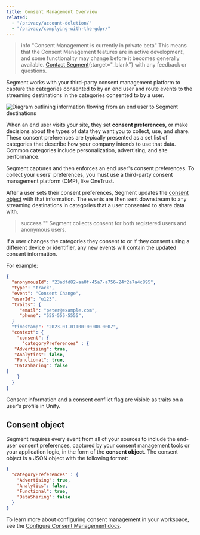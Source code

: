 ```yaml
---
title: Consent Management Overview
related:
  - "/privacy/account-deletion/"
  - "/privacy/complying-with-the-gdpr/"
---
```

> info "Consent Management is currently in private beta"
> This means that the Consent Management features are in active development, and some functionality may change before it becomes generally available. [Contact Segment](https://segment.com/help/contact/){:target="_blank"} with any feedback or questions.

Segment works with your third-party consent management platform to capture the categories consented to by an end user and route events to the streaming destinations in the categories consented to by a user. 

![Diagram outlining information flowing from an end user to Segment destinations](/docs/privacy/images/consent-overview.png)

When an end user visits your site, they set **consent preferences**, or make decisions about the types of data they want you to collect, use, and share. These consent preferences are typically presented as a set list of categories that describe how your company intends to use that data. Common categories include personalization, advertising, and site performance.

Segment captures and then enforces an end user's consent preferences. To collect your users' preferences, you must use a third-party consent management platform (CMP), like OneTrust.

After a user sets their consent preferences, Segment updates the [consent object](#consent-object) with that information. The events are then sent downstream to any streaming destinations in categories that a user consented to share data with.

> success ""
> Segment collects consent for both registered users and anonymous users.

If a user changes the categories they consent to or if they consent using a different device or identifier, any new events will contain the updated consent information. 

<!--- rewrite above sentence. Also need to note that they need to make these changes available to Segment, new events are generated that will send updated consent--->

For example: 

``` json
{
  "anonymousId": "23adfd82-aa0f-45a7-a756-24f2a7a4c895",
  "type": "track",
  "event": "Consent Change",
  "userId": "u123",
  "traits": {
     "email": "peter@example.com",
     "phone": "555-555-5555",
  }
  "timestamp": "2023-01-01T00:00:00.000Z",
  "context": {
    "consent": {
      "categoryPreferences" : {
   "Advertising": true,
   "Analytics": false,
   "Functional": true,
   "DataSharing": false
}
    }
  }
}
```

<!--- UNHIDE DURING PUBLIC BETA: Segment sends the information about their consent, using a [Track call](/docs/connections/spec/track), to your downstream destinations and storage destinations.

This will be added to the profile and used in Engage for auditing purposes. Every message is stamped with preferences.

If a **consent conflict** exists (for example, one user on two different devices consented to two different categories), Segment resolves the conflict according to the [Reconcile Consent]() documentation. --->

Consent information and a consent conflict flag are visible as traits on a user's profile in Unify.

## Consent object

Segment requires every event from all of your sources to include the end-user consent preferences, captured by your consent management tools or your application logic, in the form of the **consent object**. The consent object is a JSON object with the following format:

```json
{
  "categoryPreferences" : {
    "Advertising": true,
    "Analytics": false,
    "Functional": true,
    "DataSharing": false
  }
}

```

To learn more about configuring consent management in your workspace, see the [Configure Consent Management docs](/docs/src/privacy/configure-consent-management).